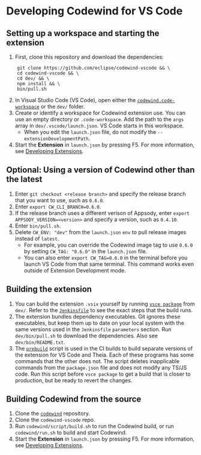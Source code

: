 # Developing Codewind for VS Code

## Setting up a workspace and starting the extension
1. First, clone this repository and download the dependencies:
```
    git clone https://github.com/eclipse/codewind-vscode && \
    cd codewind-vscode && \
    cd dev/ && \
    npm install && \
    bin/pull.sh
```
2. In Visual Studio Code (VS Code), open either the [`codewind.code-workspace`](https://github.com/eclipse/codewind-vscode/blob/master/codewind.code-workspace) or the `dev/` folder.
3. Create or identify a workspace for Codewind extension use. You can use an empty directory or `.code-workspace`. Add the path to the `args` array in `dev/.vscode/launch.json`. VS Code starts in this workspace.
    - When you edit the `launch.json` file, do not modify the `--extensionDevelopmentPath`.
4. Start the **Extension** in `launch.json` by pressing F5. For more information, see [Developing Extensions](https://code.visualstudio.com/docs/extensions/developing-extensions).

## Optional: Using a version of Codewind other than the latest
1. Enter `git checkout <release branch>` and specify the release branch that you want to use, such as `0.6.0`.
2. Enter `export CW_CLI_BRANCH=0.6.0`.
3. If the release branch uses a different verison of Appsody, enter `export APPSODY_VERSION=<version>` and specify a version, such as `0.4.10`.
4. Enter `bin/pull.sh`.
5. Delete `CW_ENV: "dev"` from the `launch.json` `env` to pull release images instead of `latest`.
     - For example, you can override the Codewind image tag to use `0.6.0` by setting `CW_TAG: "0.6.0"` in the `launch.json` file.
     - You can also enter `export CW_TAG=0.6.0` in the terminal before you launch VS Code from that same terminal. This command works even outside of Extension Development mode.

## Building the extension
1. You can build the extension `.vsix` yourself by running [`vsce package`](https://code.visualstudio.com/api/working-with-extensions/publishing-extension#packaging-extensions) from `dev/`. Refer to the [`Jenkinsfile`](https://github.com/eclipse/codewind-vscode/blob/master/Jenkinsfile) to see the exact steps that the build runs.
2. The extension bundles dependency executables. Git ignores these executables, but keep them up to date on your local system with the same versions used in the `Jenkinsfile` `parameters` section. Run `dev/bin/pull.sh` to download the dependencies. Also see `dev/bin/README.txt`.
3. The [`prebuild`](https://github.com/eclipse/codewind-vscode/blob/master/dev/prebuild.js) script is used in the CI builds to build separate versions of the extension for VS Code and Theia. Each of these programs has some commands that the other does not. The script deletes inapplicable commands from the `package.json` file and does not modify any TS/JS code. Run this script before `vsce package` to get a build that is closer to production, but be ready to revert the changes.

## Building Codewind from the source
1. Clone the [`codewind`](https://github.com/eclipse/codewind) repository.
2. Clone the `codewind-vscode` repo.
3. Run `codewind/script/build.sh` to run the Codewind build, or run `codewind/run.sh` to build and start Codewind.
4. Start the **Extension** in `launch.json` by pressing F5. For more information, see [Developing Extensions](https://code.visualstudio.com/docs/extensions/developing-extensions).

